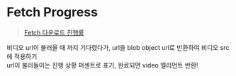 # Fetch Progress

> [Fetch 다운로드 진행률](https://javascript.info/fetch-progress)

비디오 url이 불러올 때 까지 기다렸다가, url을 blob object url로 반환하여 비디오 src에 적용하기     
url이 불러들이는 진행 상황 퍼센트로 표기, 완료되면 video 엘리먼트 반환!